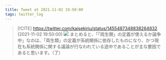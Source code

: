 ```yaml
---
title: Tweet at 2021-11-02 19:50:00
tags: twitter_log
---
```


> [!CITE] https://twitter.com/kaisekiriu/status/1455487348838264832 (2021-11-02 19:50:00)
> ![](https://twitter.com/kaisekiriu/status/1455487348838264832)
> まとめると、「「両生類」の定義が使えるか論争中」なのは、「両生類」の定義が系統関係に依存したものになり、かつ現在も系統関係に関する議論が行なわれている途中であることが主な要因であると思います。（了）
